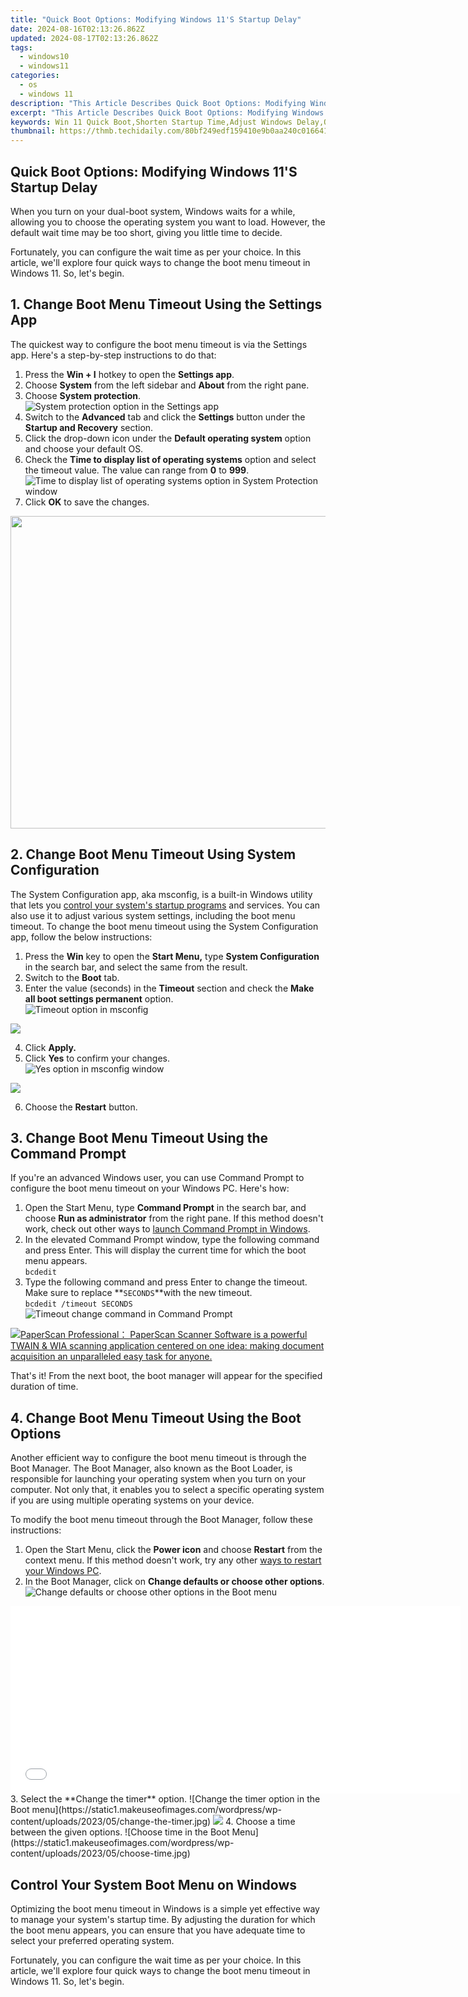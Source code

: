```yaml
---
title: "Quick Boot Options: Modifying Windows 11'S Startup Delay"
date: 2024-08-16T02:13:26.862Z
updated: 2024-08-17T02:13:26.862Z
tags:
  - windows10
  - windows11
categories:
  - os
  - windows 11
description: "This Article Describes Quick Boot Options: Modifying Windows 11'S Startup Delay"
excerpt: "This Article Describes Quick Boot Options: Modifying Windows 11'S Startup Delay"
keywords: Win 11 Quick Boot,Shorten Startup Time,Adjust Windows Delay,Optimize System Launch,Reduce Booting Latency,Tweak Boot Speed,Minimize Load Time
thumbnail: https://thmb.techidaily.com/80bf249edf159410e9b0aa240c01664195ceb40e24ab3ca2d1256f5edd3745fb.jpg
---
```


## Quick Boot Options: Modifying Windows 11'S Startup Delay

 When you turn on your dual-boot system, Windows waits for a while, allowing you to choose the operating system you want to load. However, the default wait time may be too short, giving you little time to decide.

 Fortunately, you can configure the wait time as per your choice. In this article, we'll explore four quick ways to change the boot menu timeout in Windows 11\. So, let's begin.

## 1\. Change Boot Menu Timeout Using the Settings App

 The quickest way to configure the boot menu timeout is via the Settings app. Here's a step-by-step instructions to do that:

1. Press the **Win + I** hotkey to open the **Settings app**.
2. Choose **System** from the left sidebar and **About** from the right pane.
3. Choose **System protection**.  
![System protection option in the Settings app](https://static1.makeuseofimages.com/wordpress/wp-content/uploads/2023/05/system-protection.jpg)
4. Switch to the **Advanced** tab and click the **Settings** button under the **Startup and Recovery** section.
5. Click the drop-down icon under the **Default operating system** option and choose your default OS.
6. Check the **Time to display list of operating systems** option and select the timeout value. The value can range from **0** to **999**.  
![Time to display list of operating systems option in System Protection window](https://static1.makeuseofimages.com/wordpress/wp-content/uploads/2023/05/time-to-display-list-of-operating-systems-option.jpg)
7. Click **OK** to save the changes.

<!-- affiliate ads begin -->
<a href="https://appsumo.8odi.net/c/5597632/2087407/7443" target="_top" id="2087407"><img src="//a.impactradius-go.com/display-ad/7443-2087407" border="0" alt="" width="600" height="500"/></a><img height="0" width="0" src="https://appsumo.8odi.net/i/5597632/2087407/7443" style="position:absolute;visibility:hidden;" border="0" />
<!-- affiliate ads end -->
## 2\. Change Boot Menu Timeout Using System Configuration

 The System Configuration app, aka msconfig, is a built-in Windows utility that lets you [control your system's startup programs](https://www.makeuseof.com/optimize-startup-programs-windows-11/) and services. You can also use it to adjust various system settings, including the boot menu timeout. To change the boot menu timeout using the System Configuration app, follow the below instructions:

1. Press the **Win** key to open the **Start Menu,** type **System Configuration** in the search bar, and select the same from the result.
2. Switch to the **Boot** tab.
3. Enter the value (seconds) in the **Timeout** section and check the **Make all boot settings permanent** option.  
![Timeout option in msconfig](https://static1.makeuseofimages.com/wordpress/wp-content/uploads/2023/05/timeout-option.jpg)
<!-- affiliate ads begin -->
<a href="https://store.nero.com/order/checkout.php?PRODS=22889392&QTY=1&AFFILIATE=108875&CART=1"><img src="http://webstatic.nero.com/nero2015-com-wAssets/img/affiliate/media/banner728-90eng.jpg" border="0"></a>
<!-- affiliate ads end -->
4. Click **Apply.**
5. Click **Yes** to confirm your changes.  
![Yes option in msconfig window](https://static1.makeuseofimages.com/wordpress/wp-content/uploads/2023/05/yes-option-1.jpg)
<!-- affiliate ads begin -->
<a href="https://shop.copernic.com/order/checkout.php?PRODS=41033101&QTY=1&AFFILIATE=108875&CART=1"><img src="https://secure.2checkout.com/images/merchant/8d30aa96e72440759f74bd2306c1fa3d/Copernic-2023-Affiliate-728x90-Elite.png" border="0"></a>
<!-- affiliate ads end -->
6. Choose the **Restart** button.

## 3\. Change Boot Menu Timeout Using the Command Prompt

 If you're an advanced Windows user, you can use Command Prompt to configure the boot menu timeout on your Windows PC. Here's how:

1. Open the Start Menu, type **Command Prompt** in the search bar, and choose **Run as administrator** from the right pane. If this method doesn't work, check out other ways to [launch Command Prompt in Windows](https://www.makeuseof.com/windows-11-open-command-prompt/).
2. In the elevated Command Prompt window, type the following command and press Enter. This will display the current time for which the boot menu appears.  
`bcdedit`
3. Type the following command and press Enter to change the timeout. Make sure to replace **`SECONDS`**with the new timeout.  
`bcdedit /timeout SECONDS`  
![Timeout change command in Command Prompt](https://static1.makeuseofimages.com/wordpress/wp-content/uploads/2023/05/timout-change-command.jpg)
<!-- affiliate ads begin -->
<a href="https://secure.2checkout.com/order/checkout.php?PRODS=37540879&QTY=1&AFFILIATE=108875&CART=1"><img src="https://paperscan.orpalis.com/img/content/You_prefer_to_use.png" border="0">PaperScan Professional： PaperScan Scanner Software is a powerful TWAIN & WIA scanning application centered on one idea: making document acquisition an unparalleled easy task for anyone.</a>
<!-- affiliate ads end -->

 That's it! From the next boot, the boot manager will appear for the specified duration of time.

## 4\. Change Boot Menu Timeout Using the Boot Options

 Another efficient way to configure the boot menu timeout is through the Boot Manager. The Boot Manager, also known as the Boot Loader, is responsible for launching your operating system when you turn on your computer. Not only that, it enables you to select a specific operating system if you are using multiple operating systems on your device.

 To modify the boot menu timeout through the Boot Manager, follow these instructions:

1. Open the Start Menu, click the **Power icon** and choose **Restart** from the context menu. If this method doesn't work, try any other [ways to restart your Windows PC](https://www.makeuseof.com/windows-restart-methods/).
2. In the Boot Manager, click on **Change defaults or choose other options**.  
![Change defaults or choose other options in the Boot menu](https://static1.makeuseofimages.com/wordpress/wp-content/uploads/2023/05/change-defaults-or-choose-other-options.jpg)
<!-- affiliate ads begin -->
<iframe id="iframe_672" src="//a.impactradius-go.com/gen-ad-code/5597632/1959812/17834/" width="720" height="300" scrolling="no" frameborder="0" marginheight="0" marginwidth="0"></iframe>
<!-- affiliate ads end -->
3. Select the **Change the timer** option.  
![Change the timer option in the Boot menu](https://static1.makeuseofimages.com/wordpress/wp-content/uploads/2023/05/change-the-timer.jpg)
<!-- affiliate ads begin -->
<a href="https://estore.winxdvd.com/order/checkout.php?PRODS=12653853&QTY=1&AFFILIATE=108875&CART=1"><img src="https://secure.avangate.com/images/merchant/bcb41ccdc4363c6848a1d760f26c28a0/products/14_videoproc-converter-ai-box.png" border="0"></a>
<!-- affiliate ads end -->
4. Choose a time between the given options.  
![Choose time in the Boot Menu](https://static1.makeuseofimages.com/wordpress/wp-content/uploads/2023/05/choose-time.jpg)

## Control Your System Boot Menu on Windows

 Optimizing the boot menu timeout in Windows is a simple yet effective way to manage your system's startup time. By adjusting the duration for which the boot menu appears, you can ensure that you have adequate time to select your preferred operating system.

 Fortunately, you can configure the wait time as per your choice. In this article, we'll explore four quick ways to change the boot menu timeout in Windows 11\. So, let's begin.



<ins class="adsbygoogle"
      style="display:block"
      data-ad-client="ca-pub-7571918770474297"
      data-ad-slot="8358498916"
      data-ad-format="auto"
      data-full-width-responsive="true"></ins>



